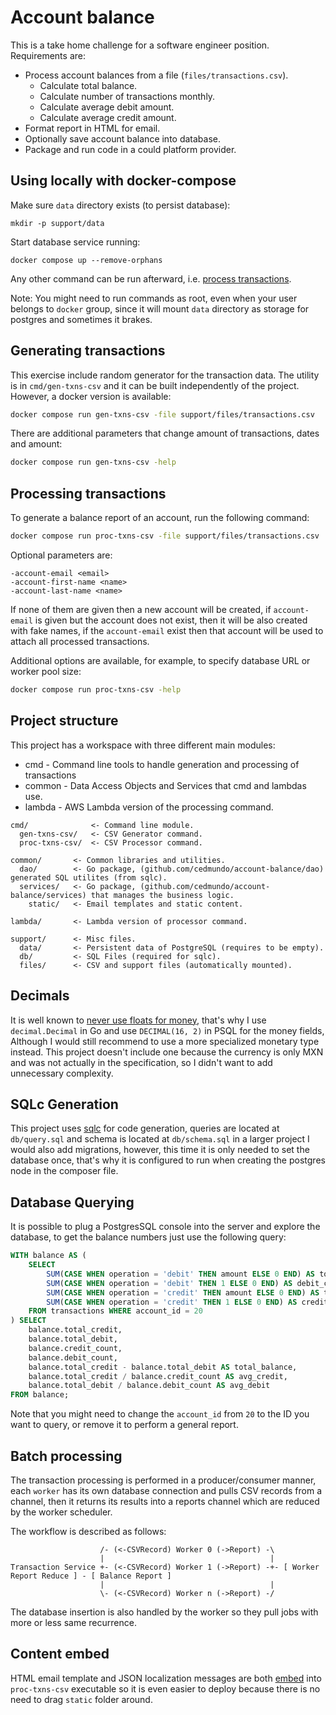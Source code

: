 # Account balance

This is a take home challenge for a software engineer position. Requirements are:

* Process account balances from a file (`files/transactions.csv`).
  * Calculate total balance.
  * Calculate number of transactions monthly.
  * Calculate average debit amount.
  * Calculate average credit amount.
* Format report in HTML for email.
* Optionally save account balance into database.
* Package and run code in a could platform provider.

## Using locally with docker-compose

Make sure `data` directory exists (to persist database):

```
mkdir -p support/data
```

Start database service running:
```
docker compose up --remove-orphans
```

Any other command can be run afterward, i.e. [process transactions](#processing-transactions).

Note: You might need to run commands as root, even when your user belongs to `docker` group, since it will mount `data` directory
as storage for postgres and sometimes it brakes.

## Generating transactions

This exercise include random generator for the transaction data. The utility is in `cmd/gen-txns-csv` and it can be built
independently of the project. However, a docker version is available:
```sh
docker compose run gen-txns-csv -file support/files/transactions.csv
```

There are additional parameters that change amount of transactions, dates and amount:
```sh
docker compose run gen-txns-csv -help
```

## Processing transactions

To generate a balance report of an account, run the following command:
```sh
docker compose run proc-txns-csv -file support/files/transactions.csv
```

Optional parameters are:
```
-account-email <email>
-account-first-name <name>
-account-last-name <name>
```

If none of them are given then a new account will be created, if `account-email` is given but
the account does not exist, then it will be also created with fake names, if the `account-email` exist
then that account will be used to attach all processed transactions.

Additional options are available, for example, to specify database URL or worker pool size:
```sh
docker compose run proc-txns-csv -help
```

## Project structure

This project has a workspace with three different main modules:

* cmd - Command line tools to handle generation and processing of transactions
* common - Data Access Objects and Services that cmd and lambdas use.
* lambda - AWS Lambda version of the processing command.

```
cmd/              <- Command line module.
  gen-txns-csv/   <- CSV Generator command.
  proc-txns-csv/  <- CSV Processor command.
  
common/       <- Common libraries and utilities.
  dao/        <- Go package, (github.com/cedmundo/account-balance/dao) generated SQL utilites (from sqlc).
  services/   <- Go package, (github.com/cedmundo/account-balance/services) that manages the business logic.
    static/   <- Email templates and static content.

lambda/       <- Lambda version of processor command.

support/      <- Misc files.
  data/       <- Persistent data of PostgreSQL (requires to be empty).
  db/         <- SQL Files (required for sqlc).
  files/      <- CSV and support files (automatically mounted).

```

## Decimals

It is well known to [never use floats for money](https://husobee.github.io/money/float/2016/09/23/never-use-floats-for-currency.html), that's
why I use `decimal.Decimal` in Go and use `DECIMAL(16, 2)` in PSQL for the money fields, Although I would still recommend
to use a more specialized monetary type instead. This project doesn't include one because the currency is only MXN and
was not actually in the specification, so I didn't want to add unnecessary complexity.

## SQLc Generation

This project uses [sqlc](https://docs.sqlc.dev/en/latest/) for code generation, queries are located at `db/query.sql` 
and schema is located at `db/schema.sql` in a larger project I would also add migrations, however, this time it is only 
needed to set the database once, that's why it is configured to run when creating the postgres node in the composer file.

## Database Querying

It is possible to plug a PostgresSQL console into the server and explore the database, to get the balance numbers just use the
following query:

```sql
WITH balance AS (
    SELECT
        SUM(CASE WHEN operation = 'debit' THEN amount ELSE 0 END) AS total_debit,
        SUM(CASE WHEN operation = 'debit' THEN 1 ELSE 0 END) AS debit_count,
        SUM(CASE WHEN operation = 'credit' THEN amount ELSE 0 END) AS total_credit,
        SUM(CASE WHEN operation = 'credit' THEN 1 ELSE 0 END) AS credit_count
    FROM transactions WHERE account_id = 20
) SELECT
    balance.total_credit,
    balance.total_debit,
    balance.credit_count,
    balance.debit_count,
    balance.total_credit - balance.total_debit AS total_balance,
    balance.total_credit / balance.credit_count AS avg_credit,
    balance.total_debit / balance.debit_count AS avg_debit
FROM balance;
```

Note that you might need to change the `account_id` from `20` to the ID you want to query, or remove it to perform a general
report.

## Batch processing

The transaction processing is performed in a producer/consumer manner, each `worker` has its own database connection and
pulls CSV records from a channel, then it returns its results into a reports channel which are reduced by the worker scheduler.

The workflow is described as follows:
```
                    /- (<-CSVRecord) Worker 0 (->Report) -\
                    |                                     |
Transaction Service +- (<-CSVRecord) Worker 1 (->Report) -+- [ Worker Report Reduce ] - [ Balance Report ]  
                    |                                     |
                    \- (<-CSVRecord) Worker n (->Report) -/
```

The database insertion is also handled by the worker so they pull jobs with more or less same recurrence.

## Content embed

HTML email template and JSON localization messages are both [embed](https://pkg.go.dev/embed) into `proc-txns-csv` 
executable so it is even easier to deploy because there is no need to drag `static` folder around.